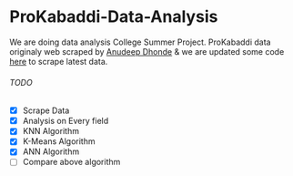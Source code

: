 # ProKabaddi-Data-Analysis
We are doing data analysis College Summer Project. ProKabaddi data originaly web scraped by [Anudeep Dhonde](https://github.com/danudeep90/ProKabaddi) & we are updated some code [here](https://github.com/vinodnimbalkar/ProKabaddi) to scrape latest data.
###### TODO
- [x] Scrape Data </br>
- [X] Analysis on Every field </br>
- [x] KNN Algorithm
- [x] K-Means Algorithm
- [x] ANN Algorithm </br>
- [ ] Compare above algorithm 
